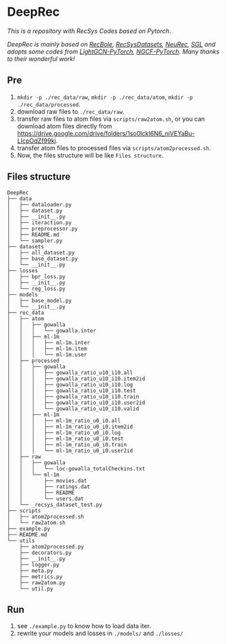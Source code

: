 # DeepRec
*This is a repository with RecSys Codes based on Pytorch*. 

*DeepRec is mainly based on [RecBole](https://github.com/RUCAIBox/RecBole/tree/master), 
[RecSysDatasets](https://github.com/RUCAIBox/RecSysDatasets), [NeuRec](https://github.com/wubinzzu/NeuRec/tree/v3.x),
[SGL](https://github.com/wujcan/SGL-Torch) and adopts some codes from [LightGCN-PyTorch](https://github.com/gusye1234/LightGCN-PyTorch), [NGCF-PyTorch](https://github.com/huangtinglin/NGCF-PyTorch).
Many thanks to their wonderful work!*

## Pre
1.  `mkdir -p ./rec_data/raw`, `mkdir -p ./rec_data/atom`, `mkdir -p ./rec_data/processed`.
2.  download raw files to `./rec_data/raw`.
3.  transfer raw files to atom files via `scripts/raw2atom.sh`, or you can download atom files directly from https://drive.google.com/drive/folders/1so0lckI6N6_niVEYaBu-LIcpOdZf99kj.
4.  transfer atom files to processed files via `scripts/atom2processed.sh`.
5.  Now, the files structure will be like `Files structure`.

## Files structure
```
DeepRec
├── data
│   ├── dataloader.py
│   ├── dataset.py
│   ├── __init__.py
│   ├── iteraction.py
│   ├── preprocessor.py
│   ├── README.md
│   └── sampler.py
├── datasets
│   ├── all_dataset.py
│   ├── base_dataset.py
│   └── __init__.py
├── losses
│   ├── bpr_loss.py
│   ├── __init__.py
│   └── reg_loss.py
├── models
│   ├── base_model.py
│   └── __init__.py
├── rec_data
│   ├── atom
│   │   ├── gowalla
│   │   │   └── gowalla.inter
│   │   ├── ml-1m
│   │   │   ├── ml-1m.inter
│   │   │   ├── ml-1m.item
│   │   │   └── ml-1m.user
│   ├── processed
│   │   ├── gowalla
│   │   │   ├── gowalla_ratio_u10_i10.all
│   │   │   ├── gowalla_ratio_u10_i10.item2id
│   │   │   ├── gowalla_ratio_u10_i10.log
│   │   │   ├── gowalla_ratio_u10_i10.test
│   │   │   ├── gowalla_ratio_u10_i10.train
│   │   │   ├── gowalla_ratio_u10_i10.user2id
│   │   │   └── gowalla_ratio_u10_i10.valid
│   │   ├── ml-1m
│   │   │   ├── ml-1m_ratio_u0_i0.all
│   │   │   ├── ml-1m_ratio_u0_i0.item2id
│   │   │   ├── ml-1m_ratio_u0_i0.log
│   │   │   ├── ml-1m_ratio_u0_i0.test
│   │   │   ├── ml-1m_ratio_u0_i0.train
│   │   │   └── ml-1m_ratio_u0_i0.user2id
│   ├── raw
│   │   ├── gowalla
│   │   │   └── loc-gowalla_totalCheckins.txt
│   │   └── ml-1m
│   │       ├── movies.dat
│   │       ├── ratings.dat
│   │       ├── README
│   │       └── users.dat
│   └── _recsys_dataset_test.py
├── scripts
│   ├── atom2processed.sh
│   └── raw2atom.sh
├── example.py
├── README.md
└── utils
    ├── atom2processed.py
    ├── decorators.py
    ├── __init__.py
    ├── logger.py
    ├── meta.py
    ├── metrics.py
    ├── raw2atom.py
    └── util.py
```
## Run
1.  see `./example.py` to know how to load data iter.
2.  rewrite your models and losses in `./models/` and `./losses/`
